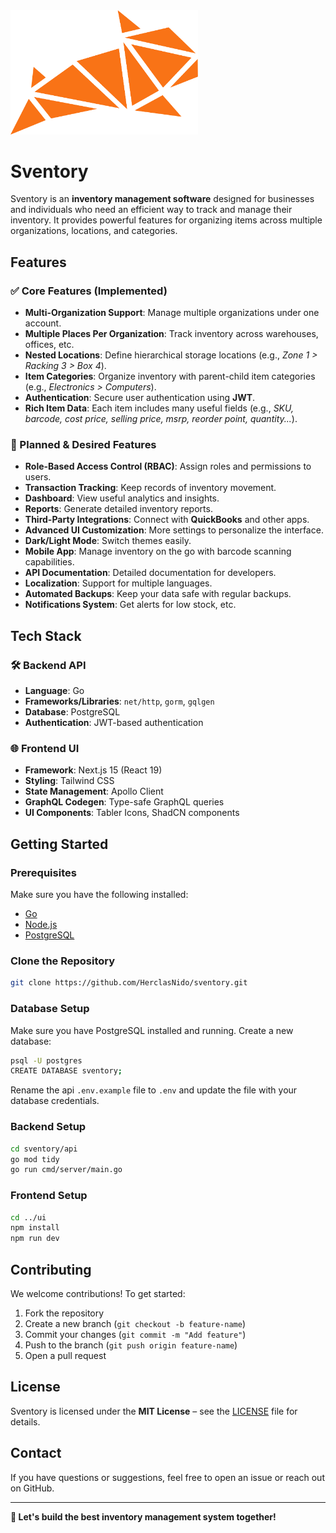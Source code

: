 <img src="ui/public/sventory-logo.svg" alt="Sventory Logo" width="300">

# Sventory

Sventory is an **inventory management software** designed for businesses and individuals who need an efficient way to track and manage their inventory. It provides powerful features for organizing items across multiple organizations, locations, and categories.

## Features

### ✅ Core Features (Implemented)

- **Multi-Organization Support**: Manage multiple organizations under one account.
- **Multiple Places Per Organization**: Track inventory across warehouses, offices, etc.
- **Nested Locations**: Define hierarchical storage locations (e.g., *Zone 1 > Racking 3 > Box 4*).
- **Item Categories**: Organize inventory with parent-child item categories (e.g., *Electronics > Computers*).
- **Authentication**: Secure user authentication using **JWT**.
- **Rich Item Data**: Each item includes many useful fields (e.g., *SKU, barcode, cost price, selling price, msrp, reorder point, quantity...*).

### 🚀 Planned & Desired Features

- **Role-Based Access Control (RBAC)**: Assign roles and permissions to users.
- **Transaction Tracking**: Keep records of inventory movement.
- **Dashboard**: View useful analytics and insights.
- **Reports**: Generate detailed inventory reports.
- **Third-Party Integrations**: Connect with **QuickBooks** and other apps.
- **Advanced UI Customization**: More settings to personalize the interface.
- **Dark/Light Mode**: Switch themes easily.
- **Mobile App**: Manage inventory on the go with barcode scanning capabilities.
- **API Documentation**: Detailed documentation for developers.
- **Localization**: Support for multiple languages.
- **Automated Backups**: Keep your data safe with regular backups.
- **Notifications System**: Get alerts for low stock, etc.

## Tech Stack

### 🛠 Backend API

- **Language**: Go
- **Frameworks/Libraries**: `net/http`, `gorm`, `gqlgen`
- **Database**: PostgreSQL
- **Authentication**: JWT-based authentication

### 🌐 Frontend UI

- **Framework**: Next.js 15 (React 19)
- **Styling**: Tailwind CSS
- **State Management**: Apollo Client
- **GraphQL Codegen**: Type-safe GraphQL queries
- **UI Components**: Tabler Icons, ShadCN components

## Getting Started

### Prerequisites

Make sure you have the following installed:

- [Go](https://golang.org/dl/)
- [Node.js](https://nodejs.org/en/download/)
- [PostgreSQL](https://www.postgresql.org/download/)

### Clone the Repository

```sh
git clone https://github.com/HerclasNido/sventory.git
```

### Database Setup
Make sure you have PostgreSQL installed and running.
Create a new database:
```sh
psql -U postgres
CREATE DATABASE sventory;
```
Rename the api `.env.example` file to `.env` and update the file with your database credentials.

### Backend Setup

```sh
cd sventory/api
go mod tidy
go run cmd/server/main.go
```

### Frontend Setup

```sh
cd ../ui
npm install
npm run dev
```

## Contributing

We welcome contributions! To get started:

1. Fork the repository
2. Create a new branch (`git checkout -b feature-name`)
3. Commit your changes (`git commit -m "Add feature"`)
4. Push to the branch (`git push origin feature-name`)
5. Open a pull request

## License

Sventory is licensed under the **MIT License** – see the [LICENSE](LICENSE) file for details.

## Contact

If you have questions or suggestions, feel free to open an issue or reach out on GitHub.

---

**🚀 Let's build the best inventory management system together!**
